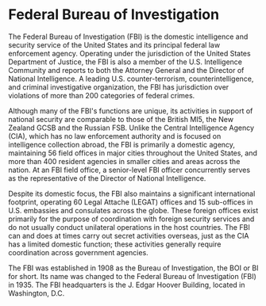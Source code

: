 # Federal Bureau of Investigation

The Federal Bureau of Investigation (FBI) is the domestic intelligence and security service of the United States and its principal federal law enforcement agency. Operating under the jurisdiction of the United States Department of Justice, the FBI is also a member of the U.S. Intelligence Community and reports to both the Attorney General and the Director of National Intelligence.  A leading U.S. counter-terrorism, counterintelligence, and criminal investigative organization, the FBI has jurisdiction over violations of more than 200 categories of federal crimes.

Although many of the FBI's functions are unique, its activities in support of national security are comparable to those of the British MI5, the New Zealand GCSB and the Russian FSB. Unlike the Central Intelligence Agency (CIA), which has no law enforcement authority and is focused on intelligence collection abroad, the FBI is primarily a domestic agency, maintaining 56 field offices in major cities throughout the United States, and more than 400 resident agencies in smaller cities and areas across the nation. At an FBI field office, a senior-level FBI officer concurrently serves as the representative of the Director of National Intelligence.

Despite its domestic focus, the FBI also maintains a significant international footprint, operating 60 Legal Attache (LEGAT) offices and 15 sub-offices in U.S. embassies and consulates across the globe. These foreign offices exist primarily for the purpose of coordination with foreign security services and do not usually conduct unilateral operations in the host countries. The FBI can and does at times carry out secret activities overseas, just as the CIA has a limited domestic function; these activities generally require coordination across government agencies.

The FBI was established in 1908 as the Bureau of Investigation, the BOI or BI for short. Its name was changed to the Federal Bureau of Investigation (FBI) in 1935. The FBI headquarters is the J. Edgar Hoover Building, located in Washington, D.C.
